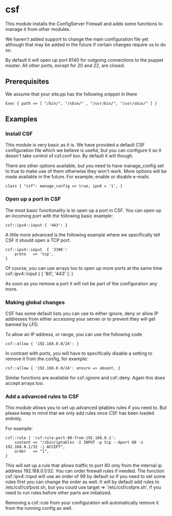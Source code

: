# csf

This module installs the ConfigServer Firewall and adds
some functions to manage it from other modules.

We haven't added support to change the main configuration
file yet although that may be added in the future if certain
changes require us to do so. 

By default it will open up port 8140 for outgoing connections
to the puppet master. All other ports, except for 20 and 22, are
closed. 

## Prerequisites
We assume that your site.pp has the following snippet in there

```
Exec { path => [ "/bin/", "/sbin/" , "/usr/bin/", "/usr/sbin/" ] }
```

## Examples
### Install CSF
This module is very basic as it is. We have provided a default CSF
configuration file which we believe is useful, but you can configure
it so it doesn't take control of csf.conf too. By default it will though.

There are other options available, but you need to have manage_config set
to true to make use of them otherwise they won't work. More options will
be made available in the future. For example; enable or disable e-mails.

```
class { "csf": manage_config => true, ipv6 = '1', }
``` 

### Open up a port in CSF
The most basic functionality is to open up a port in CSF. You can open
up an incoming port with the following basic example:

```
csf::ipv4::input { '443': }
```

A little more advanced is the following example where we specifically
tell CSF it should open a TCP port.

```
csf::ipv4::input  { '3306':
	proto	=> 'tcp',
}
```

Of course, you can use arrays too to open up more ports at the same time
csf::ipv4::input { [ '80', '443' ]: }

As soon as you remove a port it will not be part of the configuration
any more.

### Making global changes
CSF has some default lists you can use to either ignore, deny or allow
IP addresses from either accessing your server or to prevent they will
get banned by LFD.

To allow an IP address, or range, you can use the following code

```
csf::allow { '192.168.0.0/24': }
```

In contrast with ports, you will have to specifically disable a setting to
remove it from the config, for example:

```
csf::allow { '192.168.0.0/24': ensure => absent, }
```

Similar functions are available for csf::ignore and csf::deny. Again this
does accept arrays too.

### Add a advanced rules to CSF
This module allows you to set up advanced iptables rules if you need to. But
please keep in mind that we only add rules once CSF has been loaded entirely.

For example:

```
csf::rule { 'csf-rule-port-80-from-192.168.0.1':
	content => "/sbin/iptables -I INPUT -p tcp --dport 80 -s 192.168.0.1/32 -j ACCEPT",
	order	=> "1",
}
```

This will set up a rule that allows traffic to port 80 only from the internal
ip address 192.168.0.1/32. You can order firewall rules if needed. The function
csf::ipv4::input will use an order of 99 by default so if you need to set some
rules first you can change the order as well. It will by default add rules to 
/etc/csf/csfpost.sh, but you could use target => '/etc/csf/csfpre.sh', if you
need to run rules before other parts are initialized.

Removing a csf::rule from your configuration will automatically remove it from
the running config as well.
